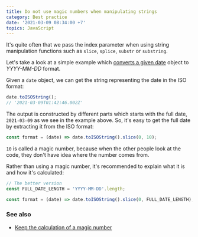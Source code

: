 ```yaml
---
title: Do not use magic numbers when manipulating strings
category: Best practice
date: '2021-03-09 08:34:00 +7'
topics: JavaScript
---
```


It's quite often that we pass the index parameter when using string manipulation functions such as `slice`, `splice`, `substr` or `substring`.

Let's take a look at a simple example which [converts a given date](https://1loc.dev/#convert-a-date-to-yyyy-mm-dd-format) object to _YYYY-MM-DD_ format.

Given a `date` object, we can get the string representing the date in the ISO format:

```js
date.toISOString();
// '2021-03-09T01:42:46.002Z'
```

The output is constructed by different parts which starts with the full date, `2021-03-09` as we see in the example above.
So, it's easy to get the full date by extracting it from the ISO format:

```js
const format = (date) => date.toISOString().slice(0, 10);
```

`10` is called a magic number, because when the other people look at the code, they don't have idea where the number comes from.

Rather than using a magic number, it's recommended to explain what it is and how it's calculated:

```js
// The better version
const FULL_DATE_LENGTH = 'YYYY-MM-DD'.length;

const format = (date) => date.toISOString().slice(0, FULL_DATE_LENGTH);
```

### See also

-   [Keep the calculation of a magic number](/keep-the-calculation-of-a-magic-number.html)

